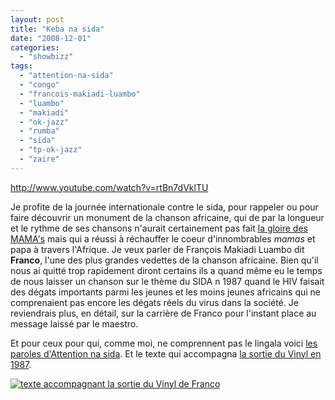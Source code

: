 ```yaml
---
layout: post
title: "Keba na sida"
date: "2008-12-01"
categories: 
  - "showbizz"
tags: 
  - "attention-na-sida"
  - "congo"
  - "francois-makiadi-luambo"
  - "luambo"
  - "makiadi"
  - "ok-jazz"
  - "rumba"
  - "sida"
  - "tp-ok-jazz"
  - "zaire"
---
```


http://www.youtube.com/watch?v=rtBn7dVklTU

Je profite de la journée internationale contre le sida, pour rappeler ou pour faire découvrir un monument de la chanson africaine, qui de par la longueur et le rythme de ses chansons n'aurait certainement pas fait [la gloire des MAMA's](http://nyamsprod.com/blog/2008/11/28/de-la-difficulte-dorganiser-des-music-awards-en-afrique/ "Réflexions sur le déroulement des MTV African Music Awards") mais qui a réussi à réchauffer le coeur d'innombrables _mamas_ et papa à travers l'Afrique. Je veux parler de François Makiadi Luambo dit **Franco**, l'une des plus grandes vedettes de la chanson africaine. Bien qu'il nous ai quitté trop rapidement diront certains ils a quand même eu le temps de nous laisser un chanson sur le thème du SIDA n 1987 quand le HIV faisait des dégats importants parmi les jeunes et les moins jeunes africains qui ne comprenaient pas encore les dégats réels du virus dans la société. Je reviendrais plus, en détail, sur la carrière de Franco pour l'instant place au message laissé par le maestro.

Et pour ceux pour qui, comme moi, ne comprennent pas le lingala voici [les paroles d'Attention na sida](http://www.kasaflo.net/artistes/liste/franco%20luambo%20makiadi/attention_na_sida.htm "Les paroles de la chanson Attention Na Sida"). Et le texte qui accompagna [la sortie du Vinyl en 1987](http://www.bolingo.org/audio/africa/congo/disco/LP/asm/ASM001.htm "Converture complète de la l'album Attention Na Sida").

[![texte accompagnant la sortie du Vinyl de Franco](images/asm001b-300x297.jpg)](http://www.nyamsprod.com/blog/wp-content/uploads/2008/12/asm001b.jpg "texte accompagnant la sortie du Vinyl de Franco")
